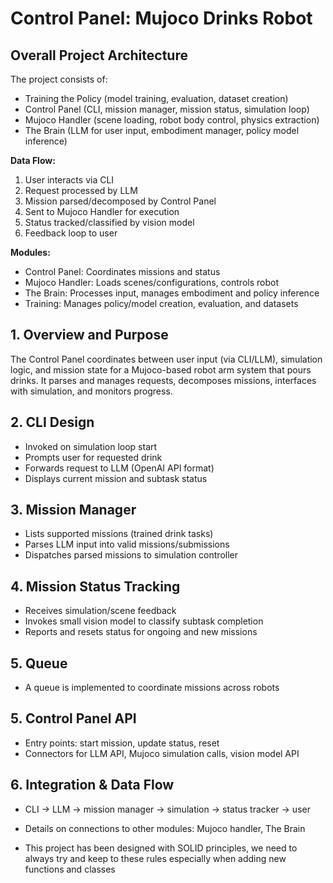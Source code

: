 # Control Panel: Mujoco Drinks Robot

## Overall Project Architecture
The project consists of:
- Training the Policy (model training, evaluation, dataset creation)
- Control Panel (CLI, mission manager, mission status, simulation loop)
- Mujoco Handler (scene loading, robot body control, physics extraction)
- The Brain (LLM for user input, embodiment manager, policy model inference)

**Data Flow:**
1. User interacts via CLI
2. Request processed by LLM
3. Mission parsed/decomposed by Control Panel
4. Sent to Mujoco Handler for execution
5. Status tracked/classified by vision model
6. Feedback loop to user

**Modules:**
- Control Panel: Coordinates missions and status
- Mujoco Handler: Loads scenes/configurations, controls robot
- The Brain: Processes input, manages embodiment and policy inference
- Training: Manages policy/model creation, evaluation, and datasets

## 1. Overview and Purpose
The Control Panel coordinates between user input (via CLI/LLM), simulation logic, and mission state for a Mujoco-based robot arm system that pours drinks. It parses and manages requests, decomposes missions, interfaces with simulation, and monitors progress. 

## 2. CLI Design
- Invoked on simulation loop start
- Prompts user for requested drink
- Forwards request to LLM (OpenAI API format)
- Displays current mission and subtask status

## 3. Mission Manager
- Lists supported missions (trained drink tasks)
- Parses LLM input into valid missions/submissions
- Dispatches parsed missions to simulation controller

## 4. Mission Status Tracking
- Receives simulation/scene feedback
- Invokes small vision model to classify subtask completion
- Reports and resets status for ongoing and new missions

## 5. Queue
- A queue is implemented to coordinate missions across robots

## 5. Control Panel API
- Entry points: start mission, update status, reset
- Connectors for LLM API, Mujoco simulation calls, vision model API

## 6. Integration & Data Flow
- CLI → LLM → mission manager → simulation → status tracker → user
- Details on connections to other modules: Mujoco handler, The Brain

- This project has been designed with SOLID principles, we need to always try and keep to these rules especially when adding new functions and classes


